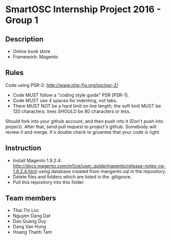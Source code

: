SmartOSC Internship Project 2016 - Group 1
=============================


Description
-----------------------------
* Online book store
* Framework: Magento

Rules
-----------------------------
Code using PSR-2: http://www.php-fig.org/psr/psr-2/
* Code MUST follow a "coding style guide" PSR [PSR-1].
* Code MUST use 4 spaces for indenting, not tabs.
* There MUST NOT be a hard limit on line length; the soft limit MUST be 120 characters; lines SHOULD be 80 characters or less.

Should fork into your github account, and then push into it (Don't push into project). After that, send pull request to project's github. Somebody will review it and merge. It's double check to gruantee that your code is right.

Instruction
-----------------------------
- Install Magento 1.9.2.4: http://docs.magento.com/m1/ce/user_guide/magento/release-notes-ce-1.9.2.4.html
using database created from mangento.sql in the repository.
- Delete files and folders which are listed in the .gitignore.
- Pull this repository into this folder

Team members
-----------------------------
* Thai Thi Loc
* Nguyen Dang Dat
* Dao Quang Duy
* Dang Van Hung
* Hoang Thanh Tam
